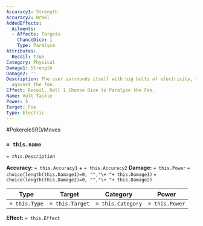 ```yaml
---
Accuracy1: Strength
Accuracy2: Brawl
AddedEffects:
  Ailments:
  - Affects: Targets
    ChanceDice: 1
    Type: Paralyze
Attributes:
  Recoil: true
Category: Physical
Damage1: Strength
Damage2: ''
Description: The user surrounds itself with big bolts of electricity, then it crashes
  against the foe.
Effect: Recoil. Roll 1 Chance Dice to Paralyze the Foe.
Name: Volt Tackle
Power: 5
Target: Foe
Type: Electric
---
```


#PokeroleSRD/Moves

### `= this.name` 
*`= this.Description`*

**Accuracy:** `= this.Accuracy1` + `= this.Accuracy2`
**Damage:** `= this.Power` `= choice(length(this.Damage1)=0, "","\+ "+ this.Damage1)` `= choice(length(this.Damage2)=0, "","\+ "+ this.Damage2)`

| Type          | Target          | Category          | Power          |
| ------------- | --------------- | ----------------  | -------------- |
| `= this.Type` | `= this.Target` | `= this.Category` | `= this.Power` | 

**Effect:** `= this.Effect`